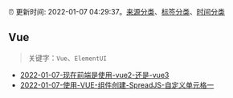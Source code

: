 :alarm_clock: 更新时间: 2022-01-07 04:29:37。[来源分类](../README.md)、[标签分类](../TAGS.md)、[时间分类](../TIMELINE.md)

## Vue


> 关键字：`Vue`、`ElementUI`



- [2022-01-07-现在前端是使用-vue2-还是-vue3](https://www.v2ex.com/t/826776) 
- [2022-01-07-使用-VUE-组件创建-SpreadJS-自定义单元格一](https://www.v2ex.com/t/826775) 